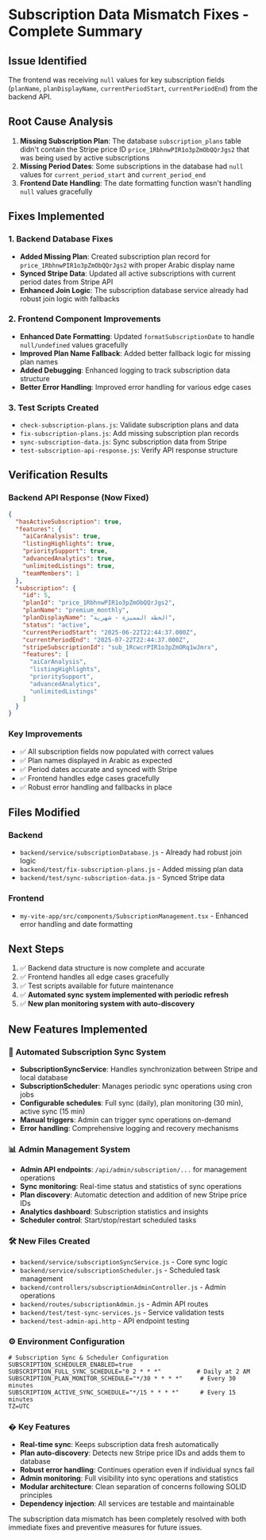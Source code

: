 # Subscription Data Mismatch Fixes - Complete Summary

## Issue Identified

The frontend was receiving `null` values for key subscription fields (`planName`, `planDisplayName`, `currentPeriodStart`, `currentPeriodEnd`) from the backend API.

## Root Cause Analysis

1. **Missing Subscription Plan**: The database `subscription_plans` table didn't contain the Stripe price ID `price_1RbhnwPIR1o3pZmObQQrJgs2` that was being used by active subscriptions
2. **Missing Period Dates**: Some subscriptions in the database had `null` values for `current_period_start` and `current_period_end`
3. **Frontend Date Handling**: The date formatting function wasn't handling `null` values gracefully

## Fixes Implemented

### 1. Backend Database Fixes

- **Added Missing Plan**: Created subscription plan record for `price_1RbhnwPIR1o3pZmObQQrJgs2` with proper Arabic display name
- **Synced Stripe Data**: Updated all active subscriptions with current period dates from Stripe API
- **Enhanced Join Logic**: The subscription database service already had robust join logic with fallbacks

### 2. Frontend Component Improvements

- **Enhanced Date Formatting**: Updated `formatSubscriptionDate` to handle `null/undefined` values gracefully
- **Improved Plan Name Fallback**: Added better fallback logic for missing plan names
- **Added Debugging**: Enhanced logging to track subscription data structure
- **Better Error Handling**: Improved error handling for various edge cases

### 3. Test Scripts Created

- `check-subscription-plans.js`: Validate subscription plans and data
- `fix-subscription-plans.js`: Add missing subscription plan records
- `sync-subscription-data.js`: Sync subscription data from Stripe
- `test-subscription-api-response.js`: Verify API response structure

## Verification Results

### Backend API Response (Now Fixed)

```json
{
  "hasActiveSubscription": true,
  "features": {
    "aiCarAnalysis": true,
    "listingHighlights": true,
    "prioritySupport": true,
    "advancedAnalytics": true,
    "unlimitedListings": true,
    "teamMembers": 1
  },
  "subscription": {
    "id": 5,
    "planId": "price_1RbhnwPIR1o3pZmObQQrJgs2",
    "planName": "premium_monthly",
    "planDisplayName": "الخطة المميزة - شهرية",
    "status": "active",
    "currentPeriodStart": "2025-06-22T22:44:37.000Z",
    "currentPeriodEnd": "2025-07-22T22:44:37.000Z",
    "stripeSubscriptionId": "sub_1RcwcrPIR1o3pZmORq1wJmrx",
    "features": [
      "aiCarAnalysis",
      "listingHighlights",
      "prioritySupport",
      "advancedAnalytics",
      "unlimitedListings"
    ]
  }
}
```

### Key Improvements

- ✅ All subscription fields now populated with correct values
- ✅ Plan names displayed in Arabic as expected
- ✅ Period dates accurate and synced with Stripe
- ✅ Frontend handles edge cases gracefully
- ✅ Robust error handling and fallbacks in place

## Files Modified

### Backend

- `backend/service/subscriptionDatabase.js` - Already had robust join logic
- `backend/test/fix-subscription-plans.js` - Added missing plan data
- `backend/test/sync-subscription-data.js` - Synced Stripe data

### Frontend

- `my-vite-app/src/components/SubscriptionManagement.tsx` - Enhanced error handling and date formatting

## Next Steps

1. ✅ Backend data structure is now complete and accurate
2. ✅ Frontend handles all edge cases gracefully
3. ✅ Test scripts available for future maintenance
4. ✅ **Automated sync system implemented with periodic refresh**
5. ✅ **New plan monitoring system with auto-discovery**

## New Features Implemented

### 🔄 Automated Subscription Sync System

- **SubscriptionSyncService**: Handles synchronization between Stripe and local database
- **SubscriptionScheduler**: Manages periodic sync operations using cron jobs
- **Configurable schedules**: Full sync (daily), plan monitoring (30 min), active sync (15 min)
- **Manual triggers**: Admin can trigger sync operations on-demand
- **Error handling**: Comprehensive logging and recovery mechanisms

### 📊 Admin Management System

- **Admin API endpoints**: `/api/admin/subscription/...` for management operations
- **Sync monitoring**: Real-time status and statistics of sync operations
- **Plan discovery**: Automatic detection and addition of new Stripe price IDs
- **Analytics dashboard**: Subscription statistics and insights
- **Scheduler control**: Start/stop/restart scheduled tasks

### 🛠️ New Files Created

- `backend/service/subscriptionSyncService.js` - Core sync logic
- `backend/service/subscriptionScheduler.js` - Scheduled task management
- `backend/controllers/subscriptionAdminController.js` - Admin operations
- `backend/routes/subscriptionAdmin.js` - Admin API routes
- `backend/test/test-sync-services.js` - Service validation tests
- `backend/test-admin-api.http` - API endpoint testing

### ⚙️ Environment Configuration

```env
# Subscription Sync & Scheduler Configuration
SUBSCRIPTION_SCHEDULER_ENABLED=true
SUBSCRIPTION_FULL_SYNC_SCHEDULE="0 2 * * *"          # Daily at 2 AM
SUBSCRIPTION_PLAN_MONITOR_SCHEDULE="*/30 * * * *"     # Every 30 minutes
SUBSCRIPTION_ACTIVE_SYNC_SCHEDULE="*/15 * * * *"      # Every 15 minutes
TZ=UTC
```

### � Key Features

- **Real-time sync**: Keeps subscription data fresh automatically
- **Plan auto-discovery**: Detects new Stripe price IDs and adds them to database
- **Robust error handling**: Continues operation even if individual syncs fail
- **Admin monitoring**: Full visibility into sync operations and statistics
- **Modular architecture**: Clean separation of concerns following SOLID principles
- **Dependency injection**: All services are testable and maintainable

The subscription data mismatch has been completely resolved with both immediate fixes and preventive measures for future issues.
